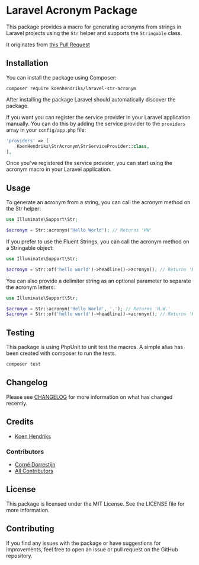 # Laravel Acronym Package

This package provides a macro for generating acronyms from strings in Laravel projects using the `Str` helper and supports the `Stringable` class.

It originates from [this Pull Request](https://github.com/laravel/framework/pull/46615)

## Installation

You can install the package using Composer:

`composer require koenhendriks/laravel-str-acronym`

After installing the package Laravel should automatically discover the package. 

If you want you can register the service provider in your Laravel application manually. You can do this by adding the service provider to the `providers` array in your `config/app.php` file:

```php
'providers' => [
    KoenHendriks\StrAcronym\StrServiceProvider::class,
],
```
Once you've registered the service provider, you can start using the acronym macro in your Laravel application.

## Usage
To generate an acronym from a string, you can call the acronym method on the Str helper:

```php
use Illuminate\Support\Str;

$acronym = Str::acronym('Hello World'); // Returns 'HW'
```

If you prefer to use the Fluent Strings, you can call the acronym method on a Stringable object:

```php
use Illuminate\Support\Str;

$acronym = Str::of('hello world')->headline()->acronym(); // Returns 'HW'
```

You can also provide a delimiter string as an optional parameter to separate the acronym letters:

```php
use Illuminate\Support\Str;

$acronym = Str::acronym('Hello World', '.'); // Returns 'H.W.'
$acronym = Str::of('hello world')->headline()->acronym(); // Returns 'H.W.'

```

## Testing

This package is using PhpUnit to unit test the macros. A simple alias has been created with composer to run the tests. 

```bash
composer test
```

## Changelog

Please see [CHANGELOG](CHANGELOG.md) for more information on what has changed recently.

## Credits

- [Koen Hendriks](https://github.com/koenhendriks)

### Contributors
- [Corné Dorrestijn](https://github.com/cornedor)
- [All Contributors](../../contributors)


## License
This package is licensed under the MIT License. See the LICENSE file for more information.

## Contributing
If you find any issues with the package or have suggestions for improvements, feel free to open an issue or pull request on the GitHub repository. 
